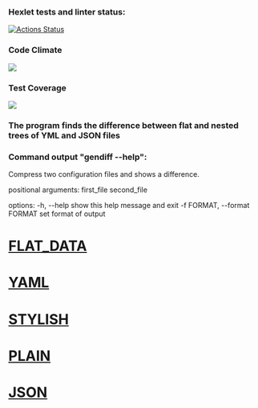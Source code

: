 ### Hexlet tests and linter status:
[![Actions Status](https://github.com/StanislavSol/python-project-50/workflows/hexlet-check/badge.svg)](https://github.com/StanislavSol/python-project-50/actions)

### Code Climate
<a href="https://codeclimate.com/github/StanislavSol/python-project-50/maintainability"><img src="https://api.codeclimate.com/v1/badges/6b8225df7966a971d539/maintainability" /></a>

### Test Coverage
<a href="https://codeclimate.com/github/StanislavSol/python-project-50/test_coverage"><img src="https://api.codeclimate.com/v1/badges/95400171a521fb5db8ad470d41a403e998de607a84b6e647c692327fb6bc44a2/test_coverage" /></a>

### The program finds the difference between flat and nested trees of YML and JSON files
### Сommand output "gendiff --help":

Compress two configuration files and shows a difference.

positional arguments:
   first_file
   second_file

options:
  -h, --help            show this help message and exit
  -f FORMAT, --format FORMAT
                        set format of output

# [FLAT_DATA](https://asciinema.org/a/CV49Sn25feHZCN2AXYYmHf2sP)

# [YAML](https://asciinema.org/a/MFgxrBa0wukhMWyIUD0VnZe75)

# [STYLISH](https://asciinema.org/a/3LCZltQH6RfLnVbC0qk16awGN)

# [PLAIN](https://asciinema.org/a/bVPb5VCLSbWK44w7C39xf958Q)

# [JSON](https://asciinema.org/a/zAd0lKdjykbJ6MpNfGupra7I7)
